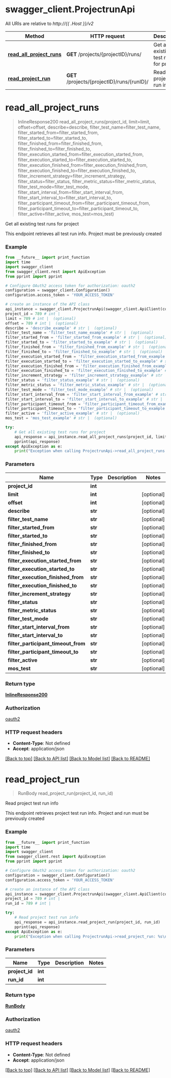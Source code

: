 # swagger_client.ProjectrunApi

All URIs are relative to *http://{{ .Host }}/v2*

Method | HTTP request | Description
------------- | ------------- | -------------
[**read_all_project_runs**](ProjectrunApi.md#read_all_project_runs) | **GET** /projects/{projectID}/runs/ | Get all existing test runs for project
[**read_project_run**](ProjectrunApi.md#read_project_run) | **GET** /projects/{projectID}/runs/{runID}/ | Read project test run info

# **read_all_project_runs**
> InlineResponse200 read_all_project_runs(project_id, limit=limit, offset=offset, describe=describe, filter_test_name=filter_test_name, filter_started_from=filter_started_from, filter_started_to=filter_started_to, filter_finished_from=filter_finished_from, filter_finished_to=filter_finished_to, filter_execution_started_from=filter_execution_started_from, filter_execution_started_to=filter_execution_started_to, filter_execution_finished_from=filter_execution_finished_from, filter_execution_finished_to=filter_execution_finished_to, filter_increment_strategy=filter_increment_strategy, filter_status=filter_status, filter_metric_status=filter_metric_status, filter_test_mode=filter_test_mode, filter_start_interval_from=filter_start_interval_from, filter_start_interval_to=filter_start_interval_to, filter_participant_timeout_from=filter_participant_timeout_from, filter_participant_timeout_to=filter_participant_timeout_to, filter_active=filter_active, mos_test=mos_test)

Get all existing test runs for project

This endpoint retrieves all test run info. Project must be previously created

### Example
```python
from __future__ import print_function
import time
import swagger_client
from swagger_client.rest import ApiException
from pprint import pprint

# Configure OAuth2 access token for authorization: oauth2
configuration = swagger_client.Configuration()
configuration.access_token = 'YOUR_ACCESS_TOKEN'

# create an instance of the API class
api_instance = swagger_client.ProjectrunApi(swagger_client.ApiClient(configuration))
project_id = 789 # int | 
limit = 789 # int |  (optional)
offset = 789 # int |  (optional)
describe = 'describe_example' # str |  (optional)
filter_test_name = 'filter_test_name_example' # str |  (optional)
filter_started_from = 'filter_started_from_example' # str |  (optional)
filter_started_to = 'filter_started_to_example' # str |  (optional)
filter_finished_from = 'filter_finished_from_example' # str |  (optional)
filter_finished_to = 'filter_finished_to_example' # str |  (optional)
filter_execution_started_from = 'filter_execution_started_from_example' # str |  (optional)
filter_execution_started_to = 'filter_execution_started_to_example' # str |  (optional)
filter_execution_finished_from = 'filter_execution_finished_from_example' # str |  (optional)
filter_execution_finished_to = 'filter_execution_finished_to_example' # str |  (optional)
filter_increment_strategy = 'filter_increment_strategy_example' # str |  (optional)
filter_status = 'filter_status_example' # str |  (optional)
filter_metric_status = 'filter_metric_status_example' # str |  (optional)
filter_test_mode = 'filter_test_mode_example' # str |  (optional)
filter_start_interval_from = 'filter_start_interval_from_example' # str |  (optional)
filter_start_interval_to = 'filter_start_interval_to_example' # str |  (optional)
filter_participant_timeout_from = 'filter_participant_timeout_from_example' # str |  (optional)
filter_participant_timeout_to = 'filter_participant_timeout_to_example' # str |  (optional)
filter_active = 'filter_active_example' # str |  (optional)
mos_test = 'mos_test_example' # str |  (optional)

try:
    # Get all existing test runs for project
    api_response = api_instance.read_all_project_runs(project_id, limit=limit, offset=offset, describe=describe, filter_test_name=filter_test_name, filter_started_from=filter_started_from, filter_started_to=filter_started_to, filter_finished_from=filter_finished_from, filter_finished_to=filter_finished_to, filter_execution_started_from=filter_execution_started_from, filter_execution_started_to=filter_execution_started_to, filter_execution_finished_from=filter_execution_finished_from, filter_execution_finished_to=filter_execution_finished_to, filter_increment_strategy=filter_increment_strategy, filter_status=filter_status, filter_metric_status=filter_metric_status, filter_test_mode=filter_test_mode, filter_start_interval_from=filter_start_interval_from, filter_start_interval_to=filter_start_interval_to, filter_participant_timeout_from=filter_participant_timeout_from, filter_participant_timeout_to=filter_participant_timeout_to, filter_active=filter_active, mos_test=mos_test)
    pprint(api_response)
except ApiException as e:
    print("Exception when calling ProjectrunApi->read_all_project_runs: %s\n" % e)
```

### Parameters

Name | Type | Description  | Notes
------------- | ------------- | ------------- | -------------
 **project_id** | **int**|  | 
 **limit** | **int**|  | [optional] 
 **offset** | **int**|  | [optional] 
 **describe** | **str**|  | [optional] 
 **filter_test_name** | **str**|  | [optional] 
 **filter_started_from** | **str**|  | [optional] 
 **filter_started_to** | **str**|  | [optional] 
 **filter_finished_from** | **str**|  | [optional] 
 **filter_finished_to** | **str**|  | [optional] 
 **filter_execution_started_from** | **str**|  | [optional] 
 **filter_execution_started_to** | **str**|  | [optional] 
 **filter_execution_finished_from** | **str**|  | [optional] 
 **filter_execution_finished_to** | **str**|  | [optional] 
 **filter_increment_strategy** | **str**|  | [optional] 
 **filter_status** | **str**|  | [optional] 
 **filter_metric_status** | **str**|  | [optional] 
 **filter_test_mode** | **str**|  | [optional] 
 **filter_start_interval_from** | **str**|  | [optional] 
 **filter_start_interval_to** | **str**|  | [optional] 
 **filter_participant_timeout_from** | **str**|  | [optional] 
 **filter_participant_timeout_to** | **str**|  | [optional] 
 **filter_active** | **str**|  | [optional] 
 **mos_test** | **str**|  | [optional] 

### Return type

[**InlineResponse200**](InlineResponse200.md)

### Authorization

[oauth2](../README.md#oauth2)

### HTTP request headers

 - **Content-Type**: Not defined
 - **Accept**: application/json

[[Back to top]](#) [[Back to API list]](../README.md#documentation-for-api-endpoints) [[Back to Model list]](../README.md#documentation-for-models) [[Back to README]](../README.md)

# **read_project_run**
> RunBody read_project_run(project_id, run_id)

Read project test run info

This endpoint retrieves project test run info. Project and run must be previously created

### Example
```python
from __future__ import print_function
import time
import swagger_client
from swagger_client.rest import ApiException
from pprint import pprint

# Configure OAuth2 access token for authorization: oauth2
configuration = swagger_client.Configuration()
configuration.access_token = 'YOUR_ACCESS_TOKEN'

# create an instance of the API class
api_instance = swagger_client.ProjectrunApi(swagger_client.ApiClient(configuration))
project_id = 789 # int | 
run_id = 789 # int | 

try:
    # Read project test run info
    api_response = api_instance.read_project_run(project_id, run_id)
    pprint(api_response)
except ApiException as e:
    print("Exception when calling ProjectrunApi->read_project_run: %s\n" % e)
```

### Parameters

Name | Type | Description  | Notes
------------- | ------------- | ------------- | -------------
 **project_id** | **int**|  | 
 **run_id** | **int**|  | 

### Return type

[**RunBody**](RunBody.md)

### Authorization

[oauth2](../README.md#oauth2)

### HTTP request headers

 - **Content-Type**: Not defined
 - **Accept**: application/json

[[Back to top]](#) [[Back to API list]](../README.md#documentation-for-api-endpoints) [[Back to Model list]](../README.md#documentation-for-models) [[Back to README]](../README.md)

